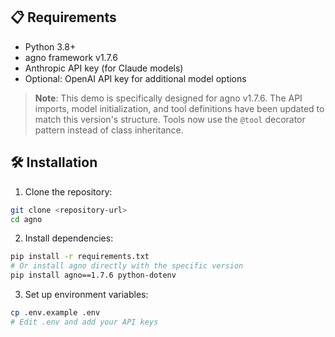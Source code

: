 
## 📋 Requirements

- Python 3.8+
- agno framework v1.7.6
- Anthropic API key (for Claude models)
- Optional: OpenAI API key for additional model options

> **Note**: This demo is specifically designed for agno v1.7.6. The API imports, model initialization, and tool definitions have been updated to match this version's structure. Tools now use the `@tool` decorator pattern instead of class inheritance.

## 🛠️ Installation

1. Clone the repository:
```bash
git clone <repository-url>
cd agno
```

2. Install dependencies:
```bash
pip install -r requirements.txt
# Or install agno directly with the specific version
pip install agno==1.7.6 python-dotenv
```

3. Set up environment variables:
```bash
cp .env.example .env
# Edit .env and add your API keys
```
